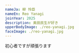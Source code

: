 ```yaml
---
nameJa: 柳 怜臣
nameEn: Reo Yanagi
joinYear: 2025
description: 奥田民生が好き
upperBodyImage: ./reo-yanagi.jpg
faceImage: ./reo-yanagi.jpg
---
```


初心者ですが頑張ります
